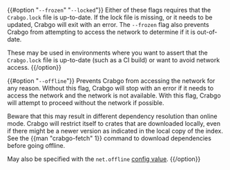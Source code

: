 {{#option "`--frozen`" "`--locked`"}}
Either of these flags requires that the `Crabgo.lock` file is
up-to-date. If the lock file is missing, or it needs to be updated, Crabgo will
exit with an error. The `--frozen` flag also prevents Crabgo from
attempting to access the network to determine if it is out-of-date.

These may be used in environments where you want to assert that the
`Crabgo.lock` file is up-to-date (such as a CI build) or want to avoid network
access.
{{/option}}

{{#option "`--offline`"}}
Prevents Crabgo from accessing the network for any reason. Without this
flag, Crabgo will stop with an error if it needs to access the network and
the network is not available. With this flag, Crabgo will attempt to
proceed without the network if possible.

Beware that this may result in different dependency resolution than online
mode. Crabgo will restrict itself to crates that are downloaded locally, even
if there might be a newer version as indicated in the local copy of the index.
See the {{man "crabgo-fetch" 1}} command to download dependencies before going
offline.

May also be specified with the `net.offline` [config value](../reference/config.html).
{{/option}}
